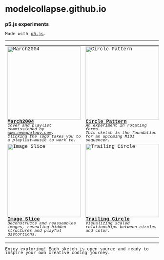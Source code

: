 # modelcollapse.github.io

### p5.js experiments

<div style="font-family: 'Fira Mono', 'Consolas', 'Liberation Mono', 'Menlo', monospace, sans-serif; line-height:0.9; text-align:left;">

Made with [p5.js](https://p5js.org/).  

</div>

---

<table width="100%">
  <tr>
    <td width="33%" style="vertical-align:top; font-family: 'Fira Mono', 'Consolas', 'Liberation Mono', 'Menlo', monospace, sans-serif; line-height:0.9; text-align:left;">
      <a href="https://modelcollapse.github.io/March2004/">
        <img src="https://github.com/user-attachments/assets/480ddeff-c8fd-40fb-a22c-793c11ec0edf" alt="March2004" width="240"/><br>
        <b>March2004</b>
      </a>
      <br>
      <sub>
        <i>
          Cover and playlist commissioned by <a href="https://www.newapology.com">www.newapology.com</a>.<br>
          Clicking the logo takes you to a playlist—music to work to.
        </i>
      </sub>
    </td>
    <td width="33%" style="vertical-align:top; font-family: 'Fira Mono', 'Consolas', 'Liberation Mono', 'Menlo', monospace, sans-serif; line-height:0.9; text-align:left;">
      <a href="https://modelcollapse.github.io/CirclePatternSketch/">
        <img src="https://github.com/user-attachments/assets/c791b314-4b4b-4cb2-8c7c-25c0f66960bf" alt="Circle Pattern" width="240"/><br>
        <b>Circle Pattern</b>
      </a>
      <br>
      <sub>
        <i>
          An experiment in rotating forms.<br>
          This sketch is the foundation for an upcoming MIDI sequencer.
        </i>
      </sub>
    </td>
    <td width="33%" style="vertical-align:top; font-family: 'Fira Mono', 'Consolas', 'Liberation Mono', 'Menlo', monospace, sans-serif; line-height:0.9; text-align:left;">
      <a href="https://modelcollapse.github.io/CircleLine/">
        <img src="https://github.com/user-attachments/assets/fdbd3c99-ce9e-420f-99f7-fd70c7f468a5" alt="Dotted Line" width="240"/><br>
        <b>Dotted Line</b>
      </a>
      <br>
      <sub>
        <i>
          Lines transformed into dotted trails, creating dynamic motion and visual rhythm through animated points.
        </i>
      </sub>
    </td>
  </tr>
  <tr>
    <td width="33%" style="vertical-align:top; font-family: 'Fira Mono', 'Consolas', 'Liberation Mono', 'Menlo', monospace, sans-serif; line-height:0.9; text-align:left;">
      <a href="https://modelcollapse.github.io/imageslice/">
        <img src="https://github.com/user-attachments/assets/15071777-3457-4a06-88f8-8fcfe60b59bd" alt="Image Slice" width="240"/><br>
        <b>Image Slice</b>
      </a>
      <br>
      <sub>
        <i>
          Deconstructs and reassembles images, revealing hidden structures and playful distortions.
        </i>
      </sub>
    </td>
    <td width="33%" style="vertical-align:top; font-family: 'Fira Mono', 'Consolas', 'Liberation Mono', 'Menlo', monospace, sans-serif; line-height:0.9; text-align:left;">
      <a href="https://modelcollapse.github.io/TrailingCircle/">
        <img src="https://github.com/user-attachments/assets/94b25f02-f0bf-47c9-ab55-6153cedc3fa6" alt="Trailing Circle" width="240"/><br>
        <b>Trailing Circle</b>
      </a>
      <br>
      <sub>
        <i>
         Visualizing scaled relationships between circles and color.
        </i>
      </sub>
    </td>
    <td width="33%" style="vertical-align:top; font-family: 'Fira Mono', 'Consolas', 'Liberation Mono', 'Menlo', monospace, sans-serif; line-height:0.9; text-align:left;">
      <a href="https://modelcollapse.github.io/dot-connect/">
        <img src="https://github.com/user-attachments/assets/67bcf98f-5dc1-4112-86b2-0e1a323dd473" alt="Dot Connect" width="240"/><br>
        <b>Dot Connect</b>
      </a>
      <br>
      <sub>
        <i>
          Interactive sketch connecting dots in real time, forming geometric networks and organic patterns.
        </i>
      </sub>
    </td>
  </tr>
</table>

---

<div style="font-family: 'Fira Mono', 'Consolas', 'Liberation Mono', 'Menlo', monospace, sans-serif; line-height:0.9; text-align:left;">
Enjoy exploring! Each sketch is open source and ready to inspire your own creative coding journey.
</div>
